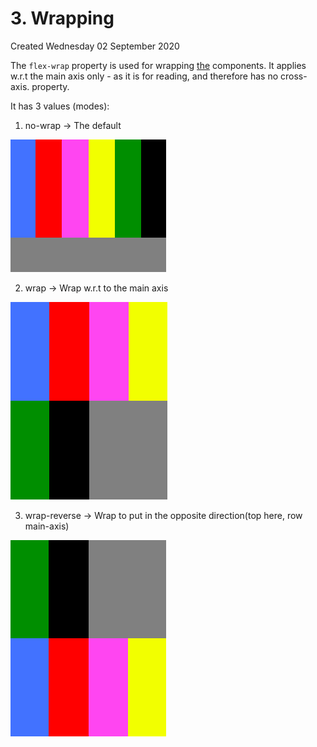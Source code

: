# 3. Wrapping
Created Wednesday 02 September 2020

The ``flex-wrap`` property is used for wrapping [the](https://www.freecodecamp.org/learn/responsive-web-design/css-flexbox/use-the-flex-wrap-property-to-wrap-a-row-or-column) components.
It applies w.r.t the main axis only - as it is for reading, and therefore has no cross-axis. property.

It has 3 values (modes):

1. no-wrap → The default

![](/assets/3_Wrapping-image-1.png)

2. wrap → Wrap w.r.t to the main axis

![](/assets/3_Wrapping-image-2.png)

3. wrap-reverse → Wrap to put in the opposite direction(top here, row main-axis)

![](/assets/3_Wrapping-image-3.png)

